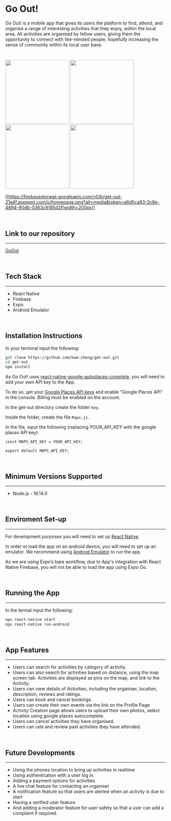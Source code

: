 # Go Out!

Go Out! is a mobile app that gives its users the platform to find, attend, and organise a range of interesting activities that they enjoy, within the local area. All activities are organised by fellow users, giving them the opportunity to connect with like-minded people, hopefully increasing the sense of community within its local user base.

#

<img src="https://firebasestorage.googleapis.com/v0/b/get-out-21a4f.appspot.com/o/homepage.png?alt=media&token=a6d5ca93-2c8e-4894-90db-0363c8185d2f" style="width:200px;"/>
<img src="https://firebasestorage.googleapis.com/v0/b/get-out-21a4f.appspot.com/o/activityList.png?alt=media&token=c655b0e5-4a14-43f6-809b-139b2ad8273b" style="width:200px;">
<img src="https://firebasestorage.googleapis.com/v0/b/get-out-21a4f.appspot.com/o/organiser.png?alt=media&token=4a61fca3-8706-4ffd-b89d-e5176cd47856" style="width:200px;">
<img src="https://firebasestorage.googleapis.com/v0/b/get-out-21a4f.appspot.com/o/userProfile.png?alt=media&token=20a6009a-dd27-44c4-90db-b10c2f386c7c" style="width:200px;">

[[https://firebasestorage.googleapis.com/v0/b/get-out-21a4f.appspot.com/o/homepage.png?alt=media&token=a6d5ca93-2c8e-4894-90db-0363c8185d2f|width=200px]]

<br/>

## Link to our repository

---

[GoOut](https://github.com/kam-cheng/get-out)

<br/>

## Tech Stack

---

- React Native
- Firebase
- Expo
- Android Emulator

<br/>

## Installation Instructions

In your terminal input the following:

```bash
git clone https://github.com/kam-cheng/get-out.git
cd get-out
npm install
```

As Go Out! uses [react-native-google-autoplaces-complete](https://github.com/FaridSafi/react-native-google-places-autocomplete), you will need to add your own API key to the App.

To do so, get your [Google Places API keys](https://developers.google.com/maps/documentation/places/web-service/get-api-key/) and enable "Google Places API" in the console. Billing must be enabled on the account.

In the get-out directory create the folder `key`.

Inside the folder, create the file `Maps.js`.

In the file, input the following (replacing YOUR_API_KEY with the google places API key):

```
const MAPS_API_KEY = YOUR_API_KEY;

export default MAPS_API_KEY;

```

<br/>

## Minimum Versions Supported

---

- Node.js - 16.14.0

<br/>

## Enviroment Set-up

---

For development purposes you will need to set up [React Native](https://reactnative.dev/docs/environment-setup).

In order ot load the app on an android device, you will need to set up an emulator. We recommend using [Android Emulator](https://docs.expo.dev/workflow/android-studio-emulator/) to run the app.

As we are using Expo’s bare workflow, due to App's integration with React Native Firebase, you will not be able to load the app using Expo Go.

<br/>

## Running the App

---

In the termal input the following:

```bash
npx react-native start
npx react-native run-android
```

<br/>

## App Features

---

- Users can search for activities by category of activity.
- Users can also search for activities based on distance, using the map screen tab. Activities are displayed as pins on the map, and link to the Activity.
- Users can view details of Activities, including the organiser, location, description, reviews and ratings.
- Users can book and cancel bookings.
- Users can create their own events via the link on the Profile Page
- Activity Creation page allows users to upload their own photos, select location using google places autocomplete.
- Users can cancel activities they have organised.
- Users can rate and review past activities they have attended.

<br/>

## Future Developments

---

- Using the phones location to bring up activities in realtime
- Using authentication with a user log in.
- Adding a payment options for activities
- A live chat feature for contacting an organiser
- A notification feature so that users are alerted when an activity is due to start
- Having a verified user feature
- And adding a moderator feature for user safety so that a user can add a complaint if required.

